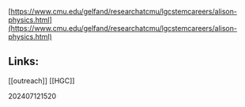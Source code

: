 [https://www.cmu.edu/gelfand/researchatcmu/lgcstemcareers/alison-physics.html](https://www.cmu.edu/gelfand/researchatcmu/lgcstemcareers/alison-physics.html)


## Links: 

[[outreach]]
[[HGC]]


202407121520
